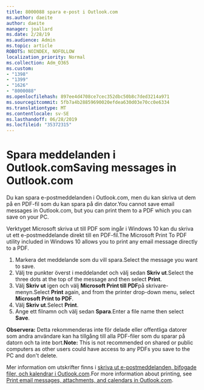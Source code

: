 ```yaml
---
title: 8000088 spara e-post i Outlook.com
ms.author: daeite
author: daeite
manager: joallard
ms.date: 2/28/19
ms.audience: Admin
ms.topic: article
ROBOTS: NOINDEX, NOFOLLOW
localization_priority: Normal
ms.collection: Adm_O365
ms.custom:
- "1398"
- "1399"
- "1626"
- "8000088"
ms.openlocfilehash: 897ee4d4708ce7cec352dbc50b8c7ded3214a971
ms.sourcegitcommit: 5fb7a4b28859690020efdea630d03e70cc0e6334
ms.translationtype: MT
ms.contentlocale: sv-SE
ms.lasthandoff: 06/28/2019
ms.locfileid: "35372315"
---
```

# <a name="saving-messages-in-outlookcom"></a><span data-ttu-id="9c457-102">Spara meddelanden i Outlook.com</span><span class="sxs-lookup"><span data-stu-id="9c457-102">Saving messages in Outlook.com</span></span>

<span data-ttu-id="9c457-103">Du kan spara e-postmeddelanden i Outlook.com, men du kan skriva ut dem på en PDF-fil som du kan spara på din dator.</span><span class="sxs-lookup"><span data-stu-id="9c457-103">You cannot save email messages in Outlook.com, but you can print them to a PDF which you can save on your PC.</span></span>

<span data-ttu-id="9c457-104">Verktyget Microsoft skriva ut till PDF som ingår i Windows 10 kan du skriva ut ett e-postmeddelande direkt till en PDF-fil.</span><span class="sxs-lookup"><span data-stu-id="9c457-104">The Microsoft Print To PDF utility included in Windows 10 allows you to print any email message directly to a PDF.</span></span>

1. <span data-ttu-id="9c457-105">Markera det meddelande som du vill spara.</span><span class="sxs-lookup"><span data-stu-id="9c457-105">Select the message you want to save.</span></span>
2. <span data-ttu-id="9c457-106">Välj tre punkter överst i meddelandet och välj sedan **Skriv ut**.</span><span class="sxs-lookup"><span data-stu-id="9c457-106">Select the three dots at the top of the message and then select **Print**.</span></span>
3. <span data-ttu-id="9c457-107">Välj **Skriv ut** igen och välj **Microsoft Print till PDF**på skrivare-menyn.</span><span class="sxs-lookup"><span data-stu-id="9c457-107">Select **Print** again, and from the printer drop-down menu, select **Microsoft Print to PDF**.</span></span>
4. <span data-ttu-id="9c457-108">Välj **Skriv ut**.</span><span class="sxs-lookup"><span data-stu-id="9c457-108">Select **Print**.</span></span>
5. <span data-ttu-id="9c457-109">Ange ett filnamn och välj sedan **Spara**.</span><span class="sxs-lookup"><span data-stu-id="9c457-109">Enter a file name then select **Save**.</span></span>

<span data-ttu-id="9c457-110">**Observera:** Detta rekommenderas inte för delade eller offentliga datorer som andra användare kan ha tillgång till alla PDF-filer som du sparar på datorn och ta inte bort.</span><span class="sxs-lookup"><span data-stu-id="9c457-110">**Note:** This is not recommended on shared or public computers as other users could have access to any PDFs you save to the PC and don't delete.</span></span>

<span data-ttu-id="9c457-111">Mer information om utskrifter finns i [skriva ut e-postmeddelanden, bifogade filer, och kalendrar i Outlook.com](https://support.office.com/article/c835b8e5-b310-4cab-ac15-b6eb95149855).</span><span class="sxs-lookup"><span data-stu-id="9c457-111">For more information about printing, see [Print email messages, attachments, and calendars in Outlook.com](https://support.office.com/article/c835b8e5-b310-4cab-ac15-b6eb95149855).</span></span>